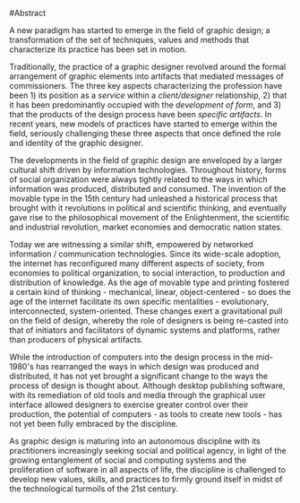 
#Abstract


A new paradigm has started to emerge in the field of graphic design; a transformation of the set of techniques, values and methods that characterize its practice has been set in motion.

Traditionally, the practice of a graphic designer revolved around the formal arrangement of graphic elements into artifacts that mediated messages of commissioners. The three key aspects characterizing the profession have been 1) its position as a *service* within a *client/designer* relationship, 2) that it has been predominantly occupied with the *development of form*, and 3) that the products of the design process have been *specific artifacts*. In recent years, new models of practices have started to emerge within the field, seriously challenging these three aspects that once defined the role and identity of the graphic designer.

The developments in the field of graphic design are enveloped by a larger cultural shift driven by information technologies. Throughout history, forms of social organization were always tightly related to the ways in which information was produced, distributed and consumed. The invention of the movable type in the 15th century had unleashed a historical process that brought with it revolutions in political and scientific thinking, and eventually gave rise to the philosophical movement of the Enlightenment, the scientific and industrial revolution, market economies and democratic nation states.

Today we are witnessing a similar shift, empowered by networked information / communication technologies. Since its wide-scale adoption, the internet has reconfigured many different aspects of society, from  economies to political organization, to social interaction, to production and distribution of knowledge. As the age of movable type and printing fostered a certain kind of thinking - mechanical, linear, object-centered - so does the age of the internet facilitate its own specific mentalities - evolutionary, interconnected, system-oriented. These changes exert a gravitational pull on the field of design, whereby the role of designers is being re-casted into that of initiators and facilitators of dynamic systems and platforms, rather than producers of physical artifacts.

While the introduction of computers into the design process in the mid-1980's has rearranged the ways in which design was produced and distributed, it has not yet brought a significant change to the ways the process of design is thought about. Although desktop publishing software, with its remediation of old tools and media through the graphical user interface allowed designers to exercise greater control over their production, the potential of computers - as tools to create new tools - has not yet been fully embraced by the discipline.

As graphic design is maturing into an autonomous discipline with its practitioners increasingly seeking social and political agency, in light of the growing entanglement of social and computing systems and the proliferation of software in all aspects of life, the discipline is challenged to develop new values, skills, and practices to firmly ground itself in midst of the technological turmoils of the 21st century.
